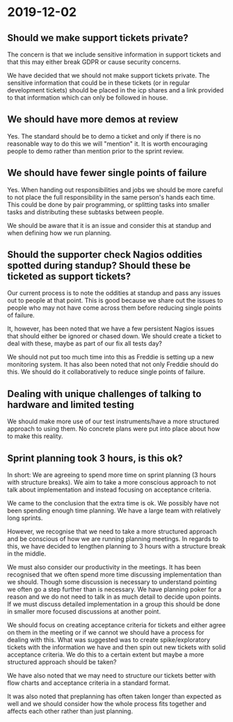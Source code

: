 # 2019-12-02

## Should we make support tickets private?

The concern is that we include sensitive information in support tickets and that this may either break GDPR or cause security concerns.

We have decided that we should not make support tickets private. The sensitive information that could be in these tickets (or in regular development tickets) should be placed in the icp shares and a link provided to that information which can only be followed in house.

## We should have more demos at review

Yes. The standard should be to demo a ticket and only if there is no reasonable way to do this we will "mention" it. It is worth encouraging people to demo rather than mention prior to the sprint review.

## We should have fewer single points of failure

Yes. When handing out responsibilities and jobs we should be more careful to not place the full responsibility in the same person's hands each time. This could be done by pair programming, or splitting tasks into smaller tasks and distributing these subtasks between people.

We should be aware that it is an issue and consider this at standup and when defining how we run planning.

## Should the supporter check Nagios oddities spotted during standup? Should these be ticketed as support tickets?

Our current process is to note the oddities at standup and pass any issues out to people at that point. This is good because we share out the issues to people who may not have come across them before reducing single points of failure. 

It, however, has been noted that we have a few persistent Nagios issues that should either be ignored or chased down. We should create a ticket to deal with these, maybe as part of our fix all tests day?

We should not put too much time into this as Freddie is setting up a new monitoring system. It has also been noted that not only Freddie should do this. We should do it collaboratively to reduce single points of failure.

## Dealing with unique challenges of talking to hardware and limited testing

We should make more use of our test instruments/have a more structured approach to using them. No concrete plans were put into place about how to make this reality.

## Sprint planning took 3 hours, is this ok?

In short: We are agreeing to spend more time on sprint planning (3 hours with structure breaks). We aim to take a more conscious approach to not talk about implementation and instead focusing on acceptance criteria.

We came to the conclusion that the extra time is ok. We possibly have not been spending enough time planning. We have a large team with relatively long sprints.

However, we recognise that we need to take a more structured approach and be conscious of how we are running planning meetings. In regards to this, we have decided to lengthen planning to 3 hours with a structure break in the middle. 

We must also consider our productivity in the meetings. It has been recognised that we often spend more time discussing implementation than we should. Though some discussion is necessary to understand pointing we often go a step further than is necessary. We have planning poker for a reason and we do not need to talk in as much detail to decide upon points. If we must discuss detailed implementation in a group this should be done in smaller more focused discussions at another point.

We should focus on creating acceptance criteria for tickets and either agree on them in the meeting or if we cannot we should have a process for dealing with this. What was suggested was to create spike/exploratory tickets with the information we have and then spin out new tickets with solid acceptance criteria. We do this to a certain extent but maybe a more structured approach should be taken?

We have also noted that we may need to structure our tickets better with flow charts and acceptance criteria in a standard format.

It was also noted that preplanning has often taken longer than expected as well and we should consider how the whole process fits together and affects each other rather than just planning. 